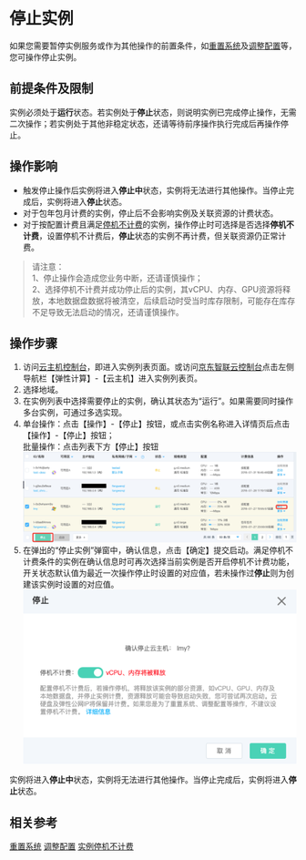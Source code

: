 # 停止实例

如果您需要暂停实例服务或作为其他操作的前置条件，如[重置系统](rebuild-instance.md)及[调整配置](resize-instance.md)等，您可操作停止实例。

## 前提条件及限制

实例必须处于**运行**状态。若实例处于**停止**状态，则说明实例已完成停止操作，无需二次操作；若实例处于其他非稳定状态，还请等待前序操作执行完成后再操作停止。
	

## 操作影响

* 触发停止操作后实例将进入**停止中**状态，实例将无法进行其他操作。当停止完成后，实例将进入**停止**状态。
* 对于包年包月计费的实例，停止后不会影响实例及关联资源的计费状态。
* 对于按配置计费且满足[停机不计费](uncharged_for_stopped_vm.md)的实例，操作停止时可选择是否选择**停机不计费**，设置停机不计费后，**停止**状态的实例不再计费，但关联资源仍正常计费。

>请注意：<br> 1、停止操作会造成您业务中断，还请谨慎操作；<br>2、选择停机不计费并成功停止后的实例，其vCPU、内存、GPU资源将释放，本地数据盘数据将被清空，后续启动时受当时库存限制，可能存在库存不足导致无法启动的情况，还请谨慎操作。


## 操作步骤
1. 访问[云主机控制台](https://cns-console.jdcloud.com/host/compute/list)，即进入实例列表页面。或访问[京东智联云控制台](https://console.jdcloud.com)点击左侧导航栏【弹性计算】-【云主机】进入实例列表页。
2. 选择地域。
3. 在实例列表中选择需要停止的实例，确认其状态为“运行”。如果需要同时操作多台实例，可通过多选实现。
4. 单台操作：点击【操作】-【停止】按钮，或点击实例名称进入详情页后点击【操作】-【停止】按钮；
<br>批量操作：点击列表下方【停止】按钮
![](../../../../../image/vm/stopinstance1.jpeg)
5. 在弹出的“停止实例”弹窗中，确认信息，点击【确定】提交启动。满足停机不计费条件的实例在确认信息时可再次选择当前实例是否开启停机不计费功能，开关状态默认值为最近一次操作停止时设置的对应值，若未操作过**停止**则为创建该实例时设置的对应值。
![](../../../../../image/vm/stopinstance-2.png)

实例将进入**停止中**状态，实例将无法进行其他操作。当停止完成后，实例将进入**停止**状态。


## 相关参考

[重置系统](rebuild-instance.md)
[调整配置](resize-instance.md)
[实例停机不计费](uncharged_for_stopped_vm.md)
